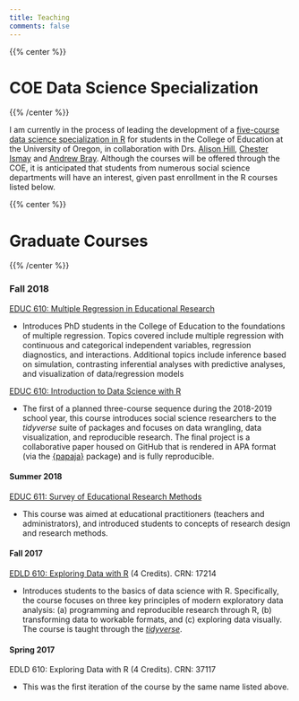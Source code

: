```yaml
---
title: Teaching
comments: false
---
```

{{% center %}}
# COE Data Science Specialization
{{% /center %}}

I am currently in the process of leading the development of a [five-course data science specialization in R](https://github.com/uo-datasci-specialization) for students in the College of Education at the University of Oregon, in collaboration with Drs. [Alison Hill](https://alison.rbind.io), [Chester Ismay](http://ismayc.github.io) and [Andrew Bray](http://andrewpbray.github.io). Although the courses will be offered through the COE, it is anticipated that students from numerous social science departments will have an interest, given past enrollment in the R courses listed below.

{{% center %}}
# Graduate Courses
{{% /center %}}

### Fall 2018
[EDUC 610: Multiple Regression in Educational Research](../mr/mr)

* Introduces PhD students in the College of Education to the foundations of
	multiple regression. Topics covered include multiple regression with continuous and categorical independent variables, regression diagnostics, and interactions. Additional topics include inference based on simulation, contrasting inferential analyses with predictive analyses, and visualization of data/regression models

[EDUC 610: Introduction to Data Science with R](../ds/ds1)

* The first of a planned three-course sequence during the 2018-2019 school 
  year, this course introduces social science researchers to the *tidyverse*
  suite of packages and focuses on data wrangling, data visualization, and
  reproducible research. The final project is a collaborative paper housed on
  GitHub that is rendered in APA format (via the 
  [{papaja}](https://github.com/crsh/papaja) package) and is fully 
  reproducible.


#### Summer 2018
[EDUC 611: Survey of Educational Research Methods](../educ611/educ611)

* This course was aimed at educational practitioners (teachers and
administrators), and introduced students to concepts of research design and
research methods.  

#### Fall 2017
[EDLD 610: Exploring Data with R](../classr/classr) (4 Credits). CRN: 17214

* Introduces students to the basics of data science with R. Specifically, the course focuses on three key principles of modern exploratory data analysis: (a) programming and reproducible research through R, (b) transforming data to workable formats, and \(c) exploring data visually. The course is taught through the [*tidyverse*](https://www.tidyverse.org).

#### Spring 2017
EDLD 610: Exploring Data with R (4 Credits). CRN: 37117

* This was the first iteration of the course by the same name listed above.
